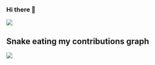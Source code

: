 ### Hi there 👋
<img src = "https://github-readme-stats.vercel.app/api?username=aliujia&show_icons=true&theme=radical">

## Snake eating my contributions graph
<img src = "https://github.com/aliujia/aliujia/blob/output/github-contribution-grid-snake.gif">

<!--
**aliujia/aliujia** is a ✨ _special_ ✨ repository because its `README.md` (this file) appears on your GitHub profile.

Here are some ideas to get you started:

- 🔭 I’m currently working on ...
- 🌱 I’m currently learning ...
- 👯 I’m looking to collaborate on ...
- 🤔 I’m looking for help with ...
- 💬 Ask me about ...
- 📫 How to reach me: ...
- 😄 Pronouns: ...
- ⚡ Fun fact: ...
-->

